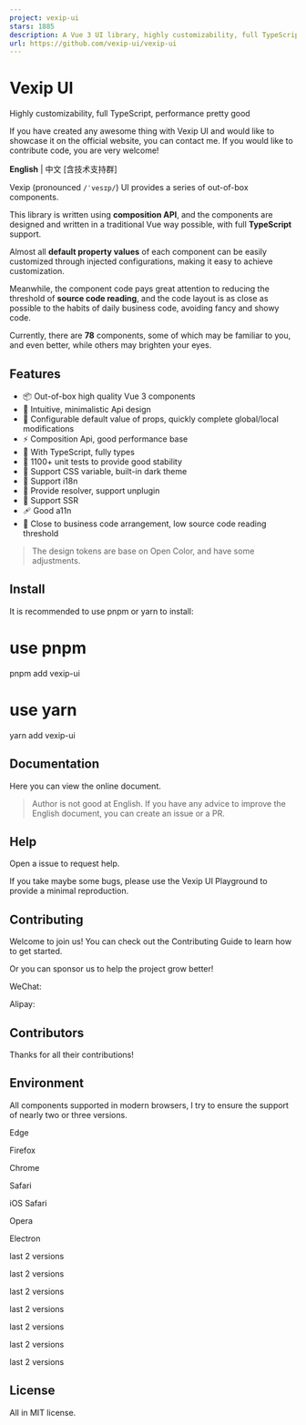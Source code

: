 ```yaml
---
project: vexip-ui
stars: 1885
description: A Vue 3 UI library, highly customizability, full TypeScript, performance pretty good.
url: https://github.com/vexip-ui/vexip-ui
---
```


Vexip UI
========

Highly customizability, full TypeScript, performance pretty good

If you have created any awesome thing with Vexip UI and would like to showcase it on the official website, you can contact me. If you would like to contribute code, you are very welcome!

**English** | 中文 \[含技术支持群\]

Vexip (pronounced `/ˈvesɪp/`) UI provides a series of out-of-box components.

This library is written using **composition API**, and the components are designed and written in a traditional Vue way possible, with full **TypeScript** support.

Almost all **default property values** of each component can be easily customized through injected configurations, making it easy to achieve customization.

Meanwhile, the component code pays great attention to reducing the threshold of **source code reading**, and the code layout is as close as possible to the habits of daily business code, avoiding fancy and showy code.

Currently, there are **78** components, some of which may be familiar to you, and even better, while others may brighten your eyes.

Features
--------

-   📦 Out-of-box high quality Vue 3 components
-   📐 Intuitive, minimalistic Api design
-   🔧 Configurable default value of props, quickly complete global/local modifications
-   ⚡ Composition Api, good performance base
-   🔨 With TypeScript, fully types
-   💪 1100+ unit tests to provide good stability
-   🎨 Support CSS variable, built-in dark theme
-   🚩 Support i18n
-   🛫 Provide resolver, support unplugin
-   🚤 Support SSR
-   🩹 Good a11n
-   👀 Close to business code arrangement, low source code reading threshold

> The design tokens are base on Open Color, and have some adjustments.

Install
-------

It is recommended to use pnpm or yarn to install:

# use pnpm
pnpm add vexip-ui

# use yarn
yarn add vexip-ui

Documentation
-------------

Here you can view the online document.

> Author is not good at English. If you have any advice to improve the English document, you can create an issue or a PR.

Help
----

Open a issue to request help.

If you take maybe some bugs, please use the Vexip UI Playground to provide a minimal reproduction.

Contributing
------------

Welcome to join us! You can check out the Contributing Guide to learn how to get started.

Or you can sponsor us to help the project grow better!

WeChat:

Alipay:

Contributors
------------

Thanks for all their contributions!

Environment
-----------

All components supported in modern browsers, I try to ensure the support of nearly two or three versions.

  
Edge

  
Firefox

  
Chrome

  
Safari

  
iOS Safari

  
Opera

  
Electron

last 2 versions

last 2 versions

last 2 versions

last 2 versions

last 2 versions

last 2 versions

last 2 versions

License
-------

All in MIT license.
